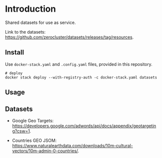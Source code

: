 # Introduction

Shared datasets for use as service.

Link to the datasets: <https://github.com/zerocluster/datasets/releases/tag/resources>.

## Install

Use `docker-stack.yaml` and `.config.yaml` files, provided in this repository.

```shell
# deploy
docker stack deploy --with-registry-auth -c docker-stack.yaml datasets
```

## Usage

## Datasets

-   Google Geo Targets: <https://developers.google.com/adwords/api/docs/appendix/geotargeting?csw=1>.

-   Countries GEO JSOM: <https://www.naturalearthdata.com/downloads/10m-cultural-vectors/10m-admin-0-countries/>.
